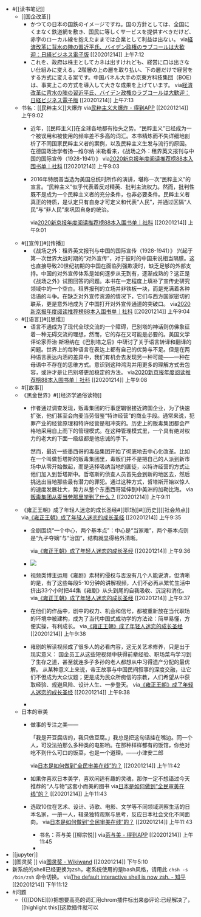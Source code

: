 - #[[读书笔记]]
    - [[国企改革]]
        - かつての日本の国鉄のイメージですね。国の方針としては、全国にくまなく鉄道網を敷き、国民に等しくサービスを提供すべきだけど、赤字のローカル線を抱えたままでは企業として利益は出ない。
          via[経済改革に背水の陣の習近平氏、バイデン政権のラブコールは大歓迎：日経ビジネス電子版](https://business.nikkei.com/atcl/seminar/19/00023/121100223/)
          [[20201214]] 上午7:12
        - これを、政府は株主としてカネは出すけれども、経営に口は出さない仕組みに変える。2階層の上の層を取り払い、下の層だけで経営をする方式に変える案です。中国パネル大手の京東方科技集団（BOE）は、事実上この方式を導入して大きな成果を上げています。
          via[経済改革に背水の陣の習近平氏、バイデン政権のラブコールは大歓迎：日経ビジネス電子版](https://business.nikkei.com/atcl/seminar/19/00023/121100223/)
          [[20201214]] 上午7:13
    - 书名：[[民粹主义]]大爆炸
      via[民粹主义大爆炸 - 得到APP](https://www.dedao.cn/reader?id=L5BbmPyQPrjybo2eO1GvAmNJnlYxV0Rgo9W8XDBK9qZpgkRELd75z4Ma6oDRrqjY)
      [[20201214]] 上午9:02
        - 近年，[[民粹主义]]在全球各地都有抬头之势。“民粹主义”已经成为一个被误用和被使用的频率差不多高的词汇。本书精炼而不失详细地剖析了不同国家民粹主义者的案例，以及民粹主义生发与流行的原因。在德国政治学者扬—维尔纳·米勒看来，《战场之外：租界英文报刊与中国的国际宣传（1928-1941）》
          via[2020新京报年度阅读推荐榜88本入围书单｜社科](https://mp.weixin.qq.com/s?__biz=MjM5NTUxOTc4Mw==&mid=2650509167&idx=2&sn=bdde643cfbcbc8c61bba02a627f73979&chksm=bef86327898fea311f204ebcafa545d0f15b1050ba926add7f68e06f7ede9ebf2febbe9ed8f2)
          [[20201214]] 上午9:03
        - 2016年特朗普当选为美国总统时所作的演讲，堪称一次“民粹主义”的宣言。“民粹主义”似乎代表着反对精英、批判主流权力。然而，批判性既不是成为一个民粹主义者的充分条件，也非必要条件。民粹主义者真正的特质，是认定只有自身才可定义和代表“人民”，并通过区隔“人民”与“非人民”来巩固自身的统治。
          
          via[2020新京报年度阅读推荐榜88本入围书单｜社科](https://mp.weixin.qq.com/s?__biz=MjM5NTUxOTc4Mw==&mid=2650509167&idx=2&sn=bdde643cfbcbc8c61bba02a627f73979&chksm=bef86327898fea311f204ebcafa545d0f15b1050ba926add7f68e06f7ede9ebf2febbe9ed8f2)
          [[20201214]] 上午9:01
    - #[[宣传]]#[[传播]]
        - 《战场之外：租界英文报刊与中国的国际宣传（1928-1941）》
          兴起于第一次世界大战时期的“对外宣传”，对于彼时的中国来说相当隔膜。这也直接导致20世纪初期的中国在面临列强欺凌时，缺乏足够的外部支持。中国的对外宣传体系是如何逐步从无到有，逐渐成熟的？这正是《战场之外》试图回答的问题。本书在一定程度上填补了宣传史研究领域中的一个空白。租界报刊的立场并非铁板一块，而是充满着各种话语的斗争。在缺乏对外宣传资源的情况下，它们与西方国家密切的联系，更是意外地成为了中国打开对外宣传通道的突破口。
          via[2020新京报年度阅读推荐榜88本入围书单｜社科](https://mp.weixin.qq.com/s?__biz=MjM5NTUxOTc4Mw==&mid=2650509167&idx=2&sn=bdde643cfbcbc8c61bba02a627f73979&chksm=bef86327898fea311f204ebcafa545d0f15b1050ba926add7f68e06f7ede9ebf2febbe9ed8f2)
          [[20201214]] 上午9:04
    - #[[语言]]#[[思维]]
        - 语言不通成为了现代全球交流的一个障碍，巴别塔的神话则仿佛象征着一种无碍交流的理想，然而，它的存在又可能是必要的。美国文学评论家乔治·斯坦纳在《巴别塔之后》中研讨了关于语言转译和翻译的问题。世界上的每种语言在表达上都有自己的优势与不足。但是在两种语言表达内涵的差异中，我们有机会去发现另一种可能——一种在母语中不存在的思维方式。意识到这种鸿沟并用更多的理解方式去包容，或许才是让巴别塔更加稳定的方法。
          via[2020新京报年度阅读推荐榜88本入围书单｜社科](https://mp.weixin.qq.com/s?__biz=MjM5NTUxOTc4Mw==&mid=2650509167&idx=2&sn=bdde643cfbcbc8c61bba02a627f73979&chksm=bef86327898fea311f204ebcafa545d0f15b1050ba926add7f68e06f7ede9ebf2febbe9ed8f2)
          [[20201214]] 上午9:08
    - #[[故事]]
    - 《黑金世界》#[[经济学通俗读物]]
        - 作者通过调查发现，贩毒集团的行事逻辑很接近跨国企业，为了快速扩张，他们甚至会向麦当劳借鉴“特许经营”的商业手段。通常来说，犯罪产业的经营原理和特许经营是相冲突的。历史上的贩毒集团都会严格地采用自上而下的管理模式。在这种管理模式里，一个具有绝对权力的老大的下面一级级都是他忠诚的手下。
          
          然而，最近一些墨西哥的毒品集团开始了彻底地去中心化改革。比如在一个叫做哲塔斯的贩毒集团里，毒贩们并不是把自己的人派到新市场中从零开始做起，而是选择吸纳当地的匪徒，以特许经营的方式让他们加入到哲塔斯中。哲塔斯的侦查人员首先会到新的地区去，然后挑选出当地那些最有潜力的罪犯。通过这种方式，哲塔斯开始以惊人的速度发展壮大，势力从整个东墨西哥延伸到中美洲的加勒比海。
          via[贩毒集团从麦当劳那里学到了什么？](https://mp.weixin.qq.com/s?__biz=MjM5NTUxOTc4Mw==&mid=2650508570&idx=2&sn=c46f1d4333fb600b97c19fb5bdb899ef&chksm=bef86152898fe844b8ce197751fe13bdb7564241f5654a066fcad04a000e82f0f06462d2ca32)
          [[20201214]] 上午9:11
    - 《雍正王朝》成了年轻人迷恋的成长圣经#[[职场]]#[[历史]][[社会热点]]
      via[《雍正王朝》成了年轻人迷恋的成长圣经](https://mp.weixin.qq.com/s?__biz=MzIwNjk1MTI1OA==&mid=2247511188&idx=3&sn=7b947be517ebaa4a1812fb0d17a88aaf&chksm=971b2aa1a06ca3b7cebf691a76c83b260ceb19c565282740757a2bcd59051757640caa4433ba)
      [[20201214]] 上午9:35
        - 全剧围绕“一个中心，两个基本点”：中心是“当家难”，两个基本点则是“九子夺嫡”与“治国”，结构就显得格外清晰。
          
          via[《雍正王朝》成了年轻人迷恋的成长圣经](https://mp.weixin.qq.com/s?__biz=MzIwNjk1MTI1OA==&mid=2247511188&idx=3&sn=7b947be517ebaa4a1812fb0d17a88aaf&chksm=971b2aa1a06ca3b7cebf691a76c83b260ceb19c565282740757a2bcd59051757640caa4433ba)
          [[20201214]] 上午9:36
        - ![](https://firebasestorage.googleapis.com/v0/b/firescript-577a2.appspot.com/o/imgs%2Fapp%2Fxinyiheng%2F5NXt9IY4sq.png?alt=media&token=4524cb23-f878-47ed-9516-d38b5ef68db3)
        - 视频类博主运用《雍剧》素材的侵权与否没有几个人能说清，但清晰的是，有了这些每段5-10分钟的讲解视频，人们不必再从繁忙生活中挤出33个小时把44集《雍剧》从头到尾的自我吸收、沉淀和消化。
          via[《雍正王朝》成了年轻人迷恋的成长圣经](https://mp.weixin.qq.com/s?__biz=MzIwNjk1MTI1OA==&mid=2247511188&idx=3&sn=7b947be517ebaa4a1812fb0d17a88aaf&chksm=971b2aa1a06ca3b7cebf691a76c83b260ceb19c565282740757a2bcd59051757640caa4433ba)
          [[20201214]] 上午9:37
        - 在他们的作品中，剧中的权力、机会和信号，都被重新放在当代职场的环境中被建构，成为了当代中国式成功学的方法论：简单易懂，方便实操，有利成长。
          via[《雍正王朝》成了年轻人迷恋的成长圣经](https://mp.weixin.qq.com/s?__biz=MzIwNjk1MTI1OA==&mid=2247511188&idx=3&sn=7b947be517ebaa4a1812fb0d17a88aaf&chksm=971b2aa1a06ca3b7cebf691a76c83b260ceb19c565282740757a2bcd59051757640caa4433ba)
          [[20201214]] 上午9:38
        - 雍剧的解读视频成了很多人的必看内容，这无关艺术修养，只是出于现实意义：
          国企员工从这些短视频中获得前辈经验、职场菜鸟学习到了生存之道，甚至就连多子多孙的老人都想从中习得遗产分配的最优解。
          从某种意义上来说，帝王故事与中国民间叙事的深度交融，让它们不但成为大众议题；更是成为民众所痴信的宗教，人们希望从中获取经验、规避风险、设计人生、一步登天。
          via[《雍正王朝》成了年轻人迷恋的成长圣经](https://mp.weixin.qq.com/s?__biz=MzIwNjk1MTI1OA==&mid=2247511188&idx=3&sn=7b947be517ebaa4a1812fb0d17a88aaf&chksm=971b2aa1a06ca3b7cebf691a76c83b260ceb19c565282740757a2bcd59051757640caa4433ba)
          [[20201214]] 上午9:38
        - 
    - 日本的审美
        - 做事的专注之美——
          
          「我是开豆腐店的，我只做豆腐。」我总是把这句话挂在嘴边。同一个人，可没法拍那么多种类的电影哟。在那种样样都有的饭馆，你绝对吃不到什么可口的饭菜，也是一个道理。——小津安二郎
          
          via[日本是如何做到“全民审美在线”的？](https://mp.weixin.qq.com/s?__biz=MzAwNzYyNDMyMA==&mid=2651151575&idx=1&sn=314f039d247e99abb13f971bdcab4058&chksm=808abf38b7fd362e3fae62cf43856ffc6f9255137fbefa1f234b4747488198dcf12930b4d5d7)
          [[20201214]] 上午11:42
        - 如果你喜欢日本美学，喜欢闲适有趣的灵魂，那你一定不想错过今天推荐的“人与物”这套小而美的图书
          via[日本是如何做到“全民审美在线”的？](https://mp.weixin.qq.com/s?__biz=MzAwNzYyNDMyMA==&mid=2651151575&idx=1&sn=314f039d247e99abb13f971bdcab4058&chksm=808abf38b7fd362e3fae62cf43856ffc6f9255137fbefa1f234b4747488198dcf12930b4d5d7)
          [[20201214]] 上午11:43
        - 选取10位在艺术、设计、诗歌、电影、文学等不同领域洞察生活的日本名家，一册一人，辑录独特观察与思考，反应日本社会文化不同面向。
          via[日本是如何做到“全民审美在线”的？](https://mp.weixin.qq.com/s?__biz=MzAwNzYyNDMyMA==&mid=2651151575&idx=1&sn=314f039d247e99abb13f971bdcab4058&chksm=808abf38b7fd362e3fae62cf43856ffc6f9255137fbefa1f234b4747488198dcf12930b4d5d7)
          [[20201214]] 上午11:43
            - 书名：茶与美 [[柳宗悦]]
              via[茶与美 - 得到APP](https://www.dedao.cn/reader?id=2BeEdA94ma8x6VX2zLjQBNq5dKveMw1ebJwJZPAO1lGbpRyYgonDEr97kMoLmlba)
              [[20201214]] 上午11:45
            - 
- [[jupyter]]
- [[图灵奖 ]]
  via[图灵奖 - Wikiwand](https://www.wikiwand.com/zh-hans/%E5%9B%BE%E7%81%B5%E5%A5%96)
  [[20201214]] 下午5:10
- 新系统的shell已经更换为zsh，老系统使用的是bash风格，请用此 `chsh -s /bin/zsh` 命令切换。
  via[The default interactive shell is now zsh. - 知乎](https://zhuanlan.zhihu.com/p/86248456)
  [[20201214]] 下午11:12
- #问题
    - {{[[DONE]]}}把想要高亮的词汇用chrom插件标出来@评论:已经解决了，[[highlight this]]这款插件就可以
